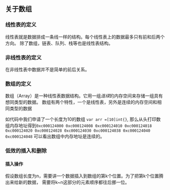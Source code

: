 ## 关于数组

### 线性表的定义
线性表就是数据排成一条线一样的结构。每个线性表上的数据最多只有前和后两个方向。
除了数组，链表、队列、栈等也是线性表结构。

### 非线性表的定义
在非线性表中数据并不是简单的前后关系。

### 数组的定义
数组（Array）是一种线性表数据结构。它用一组*连续*的内存空间来存储一组具有想同类型的数据。
数组有两个特性，一个是线性表，另外是连续的内存空间和相同类型的数据

如代码中我们申请了一个长度为10的数组 `var arr =[10]int{}`,
那么从头打印数组内存地址得到`0xc000124000 0xc000124008 0xc000124010 0xc000124018 0xc000124020 0xc000124028 0xc000124030 0xc000124038 0xc000124040 0xc000124048`
可以看出数组中内存地址是连续的。

### 低效的插入和删除
#### 插入操作
假设数组长度为n，需要讲一个数据插入到数组的第k个位置。为了把第k个位置腾出来给新的数据，
需要将k~n这部分的元素顺序都往后挪一位。 